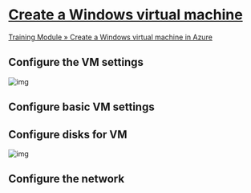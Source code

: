 # [Create a Windows virtual machine](https://learn.microsoft.com/en-us/training/modules/create-windows-virtual-machine-in-azure/3-exercise-create-a-vm)

[Training Module » Create a Windows virtual machine in Azure](https://learn.microsoft.com/en-us/training/modules/create-windows-virtual-machine-in-azure/)

## Configure the VM settings

![img](https://learn.microsoft.com/en-us/training/modules/create-windows-virtual-machine-in-azure/media/3-azure-portal-create-vm.png)

## Configure basic VM settings

## Configure disks for VM

![img](https://learn.microsoft.com/en-us/training/modules/create-windows-virtual-machine-in-azure/media/3-configure-disks.png)

## Configure the network
